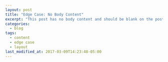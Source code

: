 ```yaml
---
layout: post
title: "Edge Case: No Body Content"
excerpt: "This post has no body content and should be blank on the post's page."
categories:
  - blog
tags:
  - content
  - edge case
  - layout
last_modified_at: 2017-03-09T14:23:48-05:00
---
```

